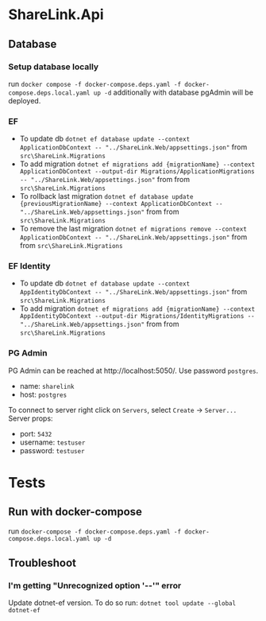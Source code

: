 # ShareLink.Api

## Database
### Setup database locally
run `docker compose -f docker-compose.deps.yaml -f docker-compose.deps.local.yaml up -d`
additionally with database pgAdmin will be deployed.

### EF
- To update db `dotnet ef database update --context ApplicationDbContext -- "../ShareLink.Web/appsettings.json"` from `src\ShareLink.Migrations`
- To add migration `dotnet ef migrations add {migrationName} --context ApplicationDbContext --output-dir Migrations/ApplicationMigrations -- "../ShareLink.Web/appsettings.json"` from from `src\ShareLink.Migrations`
- To rollback last migration `dotnet ef database update {previousMigrationName} --context ApplicationDbContext -- "../ShareLink.Web/appsettings.json"` from from `src\ShareLink.Migrations`
- To remove the last migration `dotnet ef migrations remove --context ApplicationDbContext -- "../ShareLink.Web/appsettings.json"` from from `src\ShareLink.Migrations`

### EF Identity
- To update db `dotnet ef database update --context AppIdentityDbContext -- "../ShareLink.Web/appsettings.json"` from `src\ShareLink.Migrations`
- To add migration `dotnet ef migrations add {migrationName} --context AppIdentityDbContext --output-dir Migrations/IdentityMigrations -- "../ShareLink.Web/appsettings.json"` from from `src\ShareLink.Migrations`

### PG Admin
PG Admin can be reached at http://localhost:5050/. Use password `postgres`.
- name: `sharelink`
- host: `postgres`

To connect to server right click on `Servers`, select `Create` -> `Server...`
Server props:
- port: `5432`
- username: `testuser`
- password: `testuser`

# Tests
## Run with docker-compose
run `docker-compose -f docker-compose.deps.yaml -f docker-compose.deps.local.yaml up -d`

## Troubleshoot
### I'm getting "Unrecognized option '--'" error
Update dotnet-ef version. To do so run:
`dotnet tool update --global dotnet-ef`
